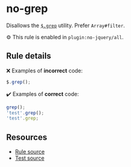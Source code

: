 # no-grep

Disallows the [`$.grep`](https://api.jquery.com/jQuery.grep/) utility. Prefer `Array#filter`.

⚙️ This rule is enabled in `plugin:no-jquery/all`.

## Rule details

❌ Examples of **incorrect** code:
```js
$.grep();
```

✔️ Examples of **correct** code:
```js
grep();
'test'.grep();
'test'.grep;
```

## Resources

* [Rule source](/src/rules/no-grep.js)
* [Test source](/tests/rules/no-grep.js)
